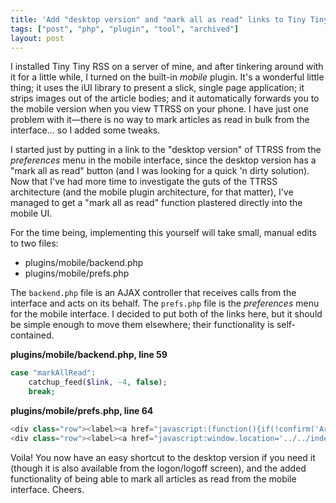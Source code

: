 ```yaml
---
title: 'Add "desktop version" and "mark all as read" links to Tiny Tiny RSS mobile plugin'
tags: ["post", "php", "plugin", "tool", "archived"]
layout: post
---
```


I installed Tiny Tiny RSS on a server of mine, and after tinkering
around with it for a little while, I turned on the built-in _mobile_
plugin. It's a wonderful little thing; it uses the iUI library to
present a slick, single page application; it strips images out of the
article bodies; and it automatically forwards you to the mobile version
when you view TTRSS on your phone. I have just one problem with it—there
is no way to mark articles as read in bulk from the interface… so I
added some tweaks.<!--more-->

I started just by putting in a link to the "desktop version" of TTRSS
from the _preferences_ menu in the mobile interface, since the desktop
version has a "mark all as read" button (and I was looking for a quick
'n dirty solution). Now that I've had more time to investigate the guts
of the TTRSS architecture (and the mobile plugin architecture, for that
matter), I've managed to get a "mark all as read" function plastered
directly into the mobile UI.

For the time being, implementing this yourself will take small, manual
edits to two files:

- plugins/mobile/backend.php
- plugins/mobile/prefs.php

The `backend.php` file is an AJAX controller that receives calls from
the interface and acts on its behalf. The `prefs.php` file is the
_preferences_ menu for the mobile interface. I decided to put both of
the links here, but it should be simple enough to move them elsewhere;
their functionality is self-contained.

**plugins/mobile/backend.php, line 59**

```php
case "markAllRead":
	catchup_feed($link, -4, false);
	break;
```

**plugins/mobile/prefs.php, line 64**

```php
<div class="row"><label><a href="javascript:(function(){if(!confirm('Are you sure?'))return;new Ajax.Request('backend.php',{parameters:'op=markAllRead',onComplete:function(){alert('Done');}});}())">Mark All as Read</a></label></div>
<div class="row"><label><a href="javascript:window.location='../../index.php?mobile=false';">Full Version</a></label></div>
```

Voila! You now have an easy shortcut to the desktop version if you need
it (though it is also available from the logon/logoff screen), and the
added functionality of being able to mark all articles as read from the
mobile interface. Cheers.

